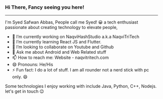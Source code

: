 ### Hi There, Fancy seeing you here! 
_________________________________________

I'm Syed Safwan Abbas, People call me Syed! 😀
a tech enthusiast passionate about creating technology to elevate people,

- 🔭 I’m currently working on NaqviHashStudio a.k.a NaqviTriTech
- 🌱 I’m currently learning React JS and Flutter.
- 👯 I’m looking to collaborate on Youtube and Github
- 💬 Ask me about Android and Web Related stuff
- 📫 How to reach me: Website - naqvitritech.com
- 😄 Pronouns: He/His
- ⚡ Fun fact: I do a lot of stuff. I am all rounder not a nerd stick with pc only. 😄

Some technologies I enjoy working with include Java, Python, C++, Nodejs.
let's get in touch 😉
